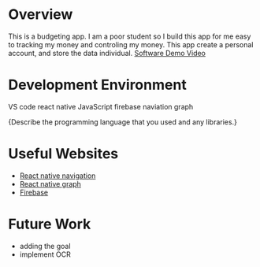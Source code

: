 # Overview

This is a budgeting app. I am a poor student so I build this app for me easy to tracking my money and controling my money. 
This app create a personal account, and store the data individual. 
[Software Demo Video](http://youtube.link.goes.here)

# Development Environment
VS code 
react native 
JavaScript 
firebase
naviation 
graph 

{Describe the programming language that you used and any libraries.}

# Useful Websites


* [React native navigation](https://reactnavigation.org/docs/stack-navigator/)
* [React native graph ](https://www.npmjs.com/package/react-native-chart-kit)
* [Firebase ](https://firebase.google.com/)



# Future Work

* adding the goal 
* implement OCR
